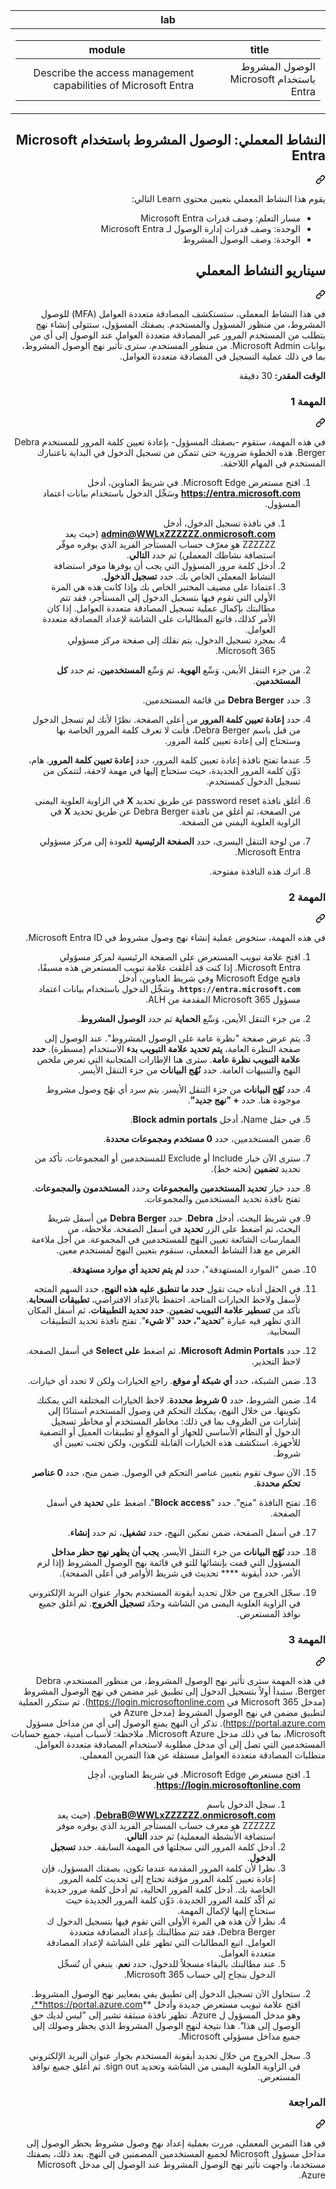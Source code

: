 <div class="Box-sc-g0xbh4-0 eoaCFS js-snippet-clipboard-copy-unpositioned undefined" data-hpc="true"><div dir="rtl"><article class="markdown-body entry-content container-lg" itemprop="text"><markdown-accessiblity-table data-catalyst=""><table>
  <thead>
  <tr>
  <th>lab</th>
  </tr>
  </thead>
  <tbody>
  <tr>
  <td><div dir="rtl"><table>
  <thead>
  <tr>
  <th>title</th>
  <th>module</th>
  </tr>
  </thead>
  <tbody>
  <tr>
  <td><div dir="rtl">الوصول المشروط باستخدام Microsoft Entra</div></td>
  <td><div dir="rtl">Describe the access management capabilities of Microsoft Entra</div></td>
  </tr>
  </tbody>
</table>
</div></td>
  </tr>
  </tbody>
</table></markdown-accessiblity-table>

<div class="markdown-heading" dir="rtl"><h1 tabindex="-1" class="heading-element" dir="rtl">النشاط المعملي: الوصول المشروط باستخدام Microsoft Entra</h1><a id="user-content-النشاط-المعملي-الوصول-المشروط-باستخدام-microsoft-entra" class="anchor" aria-label="Permalink: النشاط المعملي: الوصول المشروط باستخدام Microsoft Entra" href="#النشاط-المعملي-الوصول-المشروط-باستخدام-microsoft-entra"><svg class="octicon octicon-link" viewBox="0 0 16 16" version="1.1" width="16" height="16" aria-hidden="true"><path d="m7.775 3.275 1.25-1.25a3.5 3.5 0 1 1 4.95 4.95l-2.5 2.5a3.5 3.5 0 0 1-4.95 0 .751.751 0 0 1 .018-1.042.751.751 0 0 1 1.042-.018 1.998 1.998 0 0 0 2.83 0l2.5-2.5a2.002 2.002 0 0 0-2.83-2.83l-1.25 1.25a.751.751 0 0 1-1.042-.018.751.751 0 0 1-.018-1.042Zm-4.69 9.64a1.998 1.998 0 0 0 2.83 0l1.25-1.25a.751.751 0 0 1 1.042.018.751.751 0 0 1 .018 1.042l-1.25 1.25a3.5 3.5 0 1 1-4.95-4.95l2.5-2.5a3.5 3.5 0 0 1 4.95 0 .751.751 0 0 1-.018 1.042.751.751 0 0 1-1.042.018 1.998 1.998 0 0 0-2.83 0l-2.5 2.5a1.998 1.998 0 0 0 0 2.83Z"></path></svg></a></div>
<p dir="rtl">يقوم هذا النشاط المعملي بتعيين محتوى Learn التالي:</p>
<ul dir="rtl">
<li>مسار التعلم: وصف قدرات Microsoft Entra</li>
<li>الوحدة: وصف قدرات إدارة الوصول لـ Microsoft Entra</li>
<li>الوحدة: وصف الوصول المشروط</li>
</ul>
<div class="markdown-heading" dir="rtl"><h2 tabindex="-1" class="heading-element" dir="rtl">سيناريو النشاط المعملي</h2><a id="user-content-سيناريو-النشاط-المعملي" class="anchor" aria-label="Permalink: سيناريو النشاط المعملي" href="#سيناريو-النشاط-المعملي"><svg class="octicon octicon-link" viewBox="0 0 16 16" version="1.1" width="16" height="16" aria-hidden="true"><path d="m7.775 3.275 1.25-1.25a3.5 3.5 0 1 1 4.95 4.95l-2.5 2.5a3.5 3.5 0 0 1-4.95 0 .751.751 0 0 1 .018-1.042.751.751 0 0 1 1.042-.018 1.998 1.998 0 0 0 2.83 0l2.5-2.5a2.002 2.002 0 0 0-2.83-2.83l-1.25 1.25a.751.751 0 0 1-1.042-.018.751.751 0 0 1-.018-1.042Zm-4.69 9.64a1.998 1.998 0 0 0 2.83 0l1.25-1.25a.751.751 0 0 1 1.042.018.751.751 0 0 1 .018 1.042l-1.25 1.25a3.5 3.5 0 1 1-4.95-4.95l2.5-2.5a3.5 3.5 0 0 1 4.95 0 .751.751 0 0 1-.018 1.042.751.751 0 0 1-1.042.018 1.998 1.998 0 0 0-2.83 0l-2.5 2.5a1.998 1.998 0 0 0 0 2.83Z"></path></svg></a></div>
<p dir="rtl">في هذا النشاط المعملي، ستستكشف المصادقة متعددة العوامل (MFA) للوصول المشروط، من منظور المسؤول والمستخدم.  بصفتك المسؤول، ستتولى إنشاء نهج يتطلب من المستخدم المرور عبر المصادقة متعددة العوامل عند الوصول إلى أي من بوابات Microsoft Admin.  من منظور المستخدم، سترى تأثير نهج الوصول المشروط، بما في ذلك عملية التسجيل في المصادقة متعددة العوامل.</p>
<p dir="rtl"><strong>الوقت المقدر:</strong> 30 دقيقة</p>
<div class="markdown-heading" dir="rtl"><h3 tabindex="-1" class="heading-element" dir="rtl">المهمة 1</h3><a id="user-content-المهمة-1" class="anchor" aria-label="Permalink: المهمة 1" href="#المهمة-1"><svg class="octicon octicon-link" viewBox="0 0 16 16" version="1.1" width="16" height="16" aria-hidden="true"><path d="m7.775 3.275 1.25-1.25a3.5 3.5 0 1 1 4.95 4.95l-2.5 2.5a3.5 3.5 0 0 1-4.95 0 .751.751 0 0 1 .018-1.042.751.751 0 0 1 1.042-.018 1.998 1.998 0 0 0 2.83 0l2.5-2.5a2.002 2.002 0 0 0-2.83-2.83l-1.25 1.25a.751.751 0 0 1-1.042-.018.751.751 0 0 1-.018-1.042Zm-4.69 9.64a1.998 1.998 0 0 0 2.83 0l1.25-1.25a.751.751 0 0 1 1.042.018.751.751 0 0 1 .018 1.042l-1.25 1.25a3.5 3.5 0 1 1-4.95-4.95l2.5-2.5a3.5 3.5 0 0 1 4.95 0 .751.751 0 0 1-.018 1.042.751.751 0 0 1-1.042.018 1.998 1.998 0 0 0-2.83 0l-2.5 2.5a1.998 1.998 0 0 0 0 2.83Z"></path></svg></a></div>
<p dir="rtl">في هذه المهمة، ستقوم -بصفتك المسؤول- بإعادة تعيين كلمة المرور للمستخدم Debra Berger.  هذه الخطوة ضرورية حتى تتمكن من تسجيل الدخول في البداية باعتبارك المستخدم في المهام اللاحقة.</p>
<ol dir="rtl">
<li>
<p dir="rtl">افتح&nbsp;مستعرض Microsoft Edge.  في شريط العناوين، أدخل <strong><a href="https://entra.microsoft.com" rel="nofollow">https://entra.microsoft.com</a></strong> وسَجِّل الدخول باستخدام بيانات اعتماد المسؤول.</p>
<ol dir="rtl">
<li>في نافذة تسجيل الدخول، أدخل <strong><a href="mailto:admin@WWLxZZZZZZ.onmicrosoft.com">admin@WWLxZZZZZZ.onmicrosoft.com</a></strong> (حيث يعد ZZZZZZ هو معرّف حساب المستأجر الفريد الذي يوفره موفّر استضافة نشاطك المعملي) ثم حدد <strong>التالي</strong>.</li>
<li>أدخل كلمة مرور المسؤول التي يجب أن يوفرها موفر استضافة النشاط المعملي الخاص بك. حدد <strong>تسجيل الدخول</strong>.</li>
<li>اعتمادا على مضيف المختبر الخاص بك وإذا كانت هذه هي المرة الأولى التي تقوم فيها بتسجيل الدخول إلى المستأجر، فقد تتم مطالبتك بإكمال عملية تسجيل المصادقة متعددة العوامل. إذا كان الأمر كذلك، فاتبع المطالبات على الشاشة لإعداد المصادقة متعددة العوامل.</li>
<li>بمجرد تسجيل الدخول، يتم نقلك إلى صفحة مركز مسؤولي Microsoft 365.</li>
</ol>
</li>
<li>
<p dir="rtl">من جزء التنقل الأيمن، وَسِّع <strong>الهوية</strong>، ثم وَسِّع <strong>المستخدمين</strong>، ثم حدد <strong>كل المستخدمين</strong>.</p>
</li>
<li>
<p dir="rtl">حدد <strong>Debra Berger</strong> من قائمة المستخدمين.</p>
</li>
<li>
<p dir="rtl">حدد <strong>إعادة تعيين كلمة المرور</strong> من أعلى الصفحة. نظرًا لأنك لم تسجل الدخول من قبل باسم Debra Berger، فأنت لا تعرف كلمة المرور الخاصة بها وستحتاج إلى إعادة تعيين كلمة المرور.</p>
</li>
<li>
<p dir="rtl">عندما تفتح نافذة إعادة تعيين كلمة المرور، حدد <strong>إعادة تعيين كلمة المرور</strong>.  هام، دَوِّن كلمة المرور الجديدة، حيث ستحتاج إليها في مهمة لاحقة، لتتمكن من تسجيل الدخول كمستخدم.</p>
</li>
<li>
<p dir="rtl">أغلق نافذة password reset عن طريق تحديد <strong>X</strong> في الزاوية العلوية اليمنى من الصفحة، ثم أغلق من نافذة Debra Berger عن طريق تحديد <strong>X</strong> في الزاوية العلوية اليمنى من الصفحة.</p>
</li>
<li>
<p dir="rtl">من لوحة التنقل اليسرى، حدد <strong>الصفحة الرئيسية</strong> للعودة إلى مركز مسؤولي Microsoft Entra.</p>
</li>
<li>
<p dir="rtl">اترك هذه النافذة مفتوحة.</p>
</li>
</ol>
<div class="markdown-heading" dir="rtl"><h3 tabindex="-1" class="heading-element" dir="rtl">المهمة 2</h3><a id="user-content-المهمة-2" class="anchor" aria-label="Permalink: المهمة 2" href="#المهمة-2"><svg class="octicon octicon-link" viewBox="0 0 16 16" version="1.1" width="16" height="16" aria-hidden="true"><path d="m7.775 3.275 1.25-1.25a3.5 3.5 0 1 1 4.95 4.95l-2.5 2.5a3.5 3.5 0 0 1-4.95 0 .751.751 0 0 1 .018-1.042.751.751 0 0 1 1.042-.018 1.998 1.998 0 0 0 2.83 0l2.5-2.5a2.002 2.002 0 0 0-2.83-2.83l-1.25 1.25a.751.751 0 0 1-1.042-.018.751.751 0 0 1-.018-1.042Zm-4.69 9.64a1.998 1.998 0 0 0 2.83 0l1.25-1.25a.751.751 0 0 1 1.042.018.751.751 0 0 1 .018 1.042l-1.25 1.25a3.5 3.5 0 1 1-4.95-4.95l2.5-2.5a3.5 3.5 0 0 1 4.95 0 .751.751 0 0 1-.018 1.042.751.751 0 0 1-1.042.018 1.998 1.998 0 0 0-2.83 0l-2.5 2.5a1.998 1.998 0 0 0 0 2.83Z"></path></svg></a></div>
<p dir="rtl">في هذه المهمة، ستخوض عملية إنشاء نهج وصول مشروط في Microsoft Entra ID.</p>
<ol dir="rtl">
<li>
<p dir="rtl">افتح علامة تبويب المستعرض على الصفحة الرئيسية لمركز مسؤولي Microsoft Entra.   إذا كنت قد أغلقت علامة تبويب المستعرض هذه مسبقًا، فافتح Microsoft Edge وفي شريط العناوين، أدخل <strong><code>https://entra.microsoft.com</code></strong>، وسَجِّل الدخول باستخدام بيانات اعتماد مسؤول Microsoft 365 المقدمة من ALH.</p>
</li>
<li>
<p dir="rtl">من جزء التنقل الأيمن، وَسِّع <strong>الحماية</strong> ثم حدد <strong>الوصول المشروط</strong>.</p>
</li>
<li>
<p dir="rtl">يتم عرض صفحة "نظرة عامة على الوصول المشروط". عند الوصول إلى صفحة النظرة العامة، <strong>يتم تحديد علامة التبويب بدء</strong> الاستخدام (مسطرة). <strong>حدد علامة التبويب نظرة عامة</strong>. سترى هنا الإطارات المتجانبة التي تعرض ملخص النهج والتنبيهات العامة.  حدد <strong>نُهُج البيانات</strong> من جزء التنقل الأيسر.</p>
</li>
<li>
<p dir="rtl">حدد <strong>نُهُج البيانات</strong> من جزء التنقل الأيسر. يتم سرد أي نهُج وصول مشروط موجودة هنا. حدد <strong>+ "نهج جديد"</strong>.</p>
</li>
<li>
<p dir="rtl">في حقل Name، أدخل <strong>Block admin portals</strong>.</p>
</li>
<li>
<p dir="rtl">ضمن المستخدمين، حدد <strong>0 مستخدم ومجموعات محددة</strong>.</p>
</li>
<li>
<p dir="rtl">سترى الآن خيار Include أو Exclude للمستخدمين أو المجموعات.  تأكد من تحديد <strong>تضمين</strong> (تحته خط).</p>
</li>
<li>
<p dir="rtl">حدد خيار <strong>تحديد المستخدمين والمجموعات</strong> وحدد <strong>المستخدمون والمجموعات</strong>.  تفتح نافذة تحديد المستخدمين والمجموعات.</p>
</li>
<li>
<p dir="rtl">في شريط البحث، أدخل <strong>Debra</strong>.  حدد <strong>Debra Berger</strong> من أسفل شريط البحث، ثم اضغط على الزر <strong>تحديد</strong> في أسفل الصفحة.  ملاحظة، من الممارسات الشائعة تعيين النهج للمستخدمين في المجموعة.  من أجل ملاءمة الغرض مع هذا النشاط المعملي، سنقوم بتعيين النهج لمستخدم معين.</p>
</li>
<li>
<p dir="rtl">ضمن "الموارد المستهدفة"، حدد <strong>لم يتم تحديد أي موارد مستهدفة</strong>.</p>
</li>
<li>
<p dir="rtl">في الحقل أدناه حيث تقول <strong>حدد ما تنطبق عليه هذه النهج</strong>، حدد السهم المتجه لأسفل ولاحظ الخيارات المتاحة.  احتفظ بالإعداد الافتراضي، <strong>تطبيقات السحابة</strong>.  تأكد من <strong>تسطير علامة التبويب تضمين</strong>.  <strong>حدد تحديد التطبيقات</strong>، ثم أسفل المكان الذي تظهر فيه عبارة "<strong>تحديد"، حدد</strong> "<strong>لا شيء</strong>".  تفتح نافذة تحديد التطبيقات السحابية.</p>
</li>
<li>
<p dir="rtl">حدد <strong>Microsoft Admin Portals</strong>، ثم اضغط <strong>على Select</strong> في أسفل الصفحة.  لاحظ التحذير.</p>
</li>
<li>
<p dir="rtl">ضمن الشبكة، حدد <strong>أي شبكة أو موقع</strong>.  راجع الخيارات ولكن لا تحدد أي خيارات.</p>
</li>
<li>
<p dir="rtl">ضمن الشروط، حدد <strong>0 شروط محددة</strong>.  لاحظ الخيارات المختلفة التي يمكنك تكوينها.  من خلال النهج، يمكنك التحكم في وصول المستخدم استنادًا إلى إشارات من الظروف بما في ذلك: مخاطر المستخدم أو مخاطر تسجيل الدخول أو النظام الأساسي للجهاز أو الموقع أو تطبيقات العميل أو التصفية للأجهزة.  استكشف هذه الخيارات القابلة للتكوين، ولكن تجنب تعيين أي شروط.</p>
</li>
<li>
<p dir="rtl">الآن سوف تقوم بتعيين عناصر التحكم في الوصول.  ضمن منح، حدد <strong>0 عناصر تحكم محددة</strong>.</p>
</li>
<li>
<p dir="rtl">تفتح النافذة "منح".  حدد "<strong>Block access</strong>". اضغط على <strong>تحديد</strong> في أسفل الصفحة.</p>
</li>
<li>
<p dir="rtl">في أسفل الصفحة، ضمن تمكين النهج، حدد <strong>تشغيل</strong>، ثم حدد <strong>إنشاء</strong>.</p>
</li>
<li>
<p dir="rtl">حدد <strong>نُهُج البيانات</strong> من جزء التنقل الأيسر. <strong>يجب أن يظهر نهج حظر مداخل</strong> المسؤول التي قمت بإنشائها للتو في قائمة نهج الوصول المشروط (إذا لزم الأمر، حدد أيقونة **** تحديث في شريط الأوامر في أعلى الصفحة).</p>
</li>
<li>
<p dir="rtl">سجّل الخروج من خلال تحديد أيقونة المستخدم بجوار عنوان البريد الإلكتروني في الزاوية العلوية اليمنى من الشاشة وحدّد <strong>تسجيل الخروج</strong>. ثم أغلق جميع نوافذ المستعرض.</p>
</li>
</ol>
<div class="markdown-heading" dir="rtl"><h3 tabindex="-1" class="heading-element" dir="rtl">المهمة 3</h3><a id="user-content-المهمة-3" class="anchor" aria-label="Permalink: المهمة 3" href="#المهمة-3"><svg class="octicon octicon-link" viewBox="0 0 16 16" version="1.1" width="16" height="16" aria-hidden="true"><path d="m7.775 3.275 1.25-1.25a3.5 3.5 0 1 1 4.95 4.95l-2.5 2.5a3.5 3.5 0 0 1-4.95 0 .751.751 0 0 1 .018-1.042.751.751 0 0 1 1.042-.018 1.998 1.998 0 0 0 2.83 0l2.5-2.5a2.002 2.002 0 0 0-2.83-2.83l-1.25 1.25a.751.751 0 0 1-1.042-.018.751.751 0 0 1-.018-1.042Zm-4.69 9.64a1.998 1.998 0 0 0 2.83 0l1.25-1.25a.751.751 0 0 1 1.042.018.751.751 0 0 1 .018 1.042l-1.25 1.25a3.5 3.5 0 1 1-4.95-4.95l2.5-2.5a3.5 3.5 0 0 1 4.95 0 .751.751 0 0 1-.018 1.042.751.751 0 0 1-1.042.018 1.998 1.998 0 0 0-2.83 0l-2.5 2.5a1.998 1.998 0 0 0 0 2.83Z"></path></svg></a></div>
<p dir="rtl">في هذه المهمة سترى تأثير نهج الوصول المشروط، من منظور المستخدم، Debra Berger. ستبدأ أولاً بتسجيل الدخول إلى تطبيق غير مضمن في نهج الوصول المشروط (مدخل Microsoft 365 في <a href="https://login.microsoftonline.com" rel="nofollow">https://login.microsoftonline.com</a>).  ثم ستكرر العملية لتطبيق مضمن في نهج الوصول المشروط (مدخل Azure في <a href="https://portal.azure.com" rel="nofollow">https://portal.azure.com</a>).  تذكر أن النهج يمنع الوصول إلى أي من مداخل مسؤول Microsoft، بما في ذلك مدخل Microsoft Azure.  ملاحظة: لأسباب أمنية، جميع حسابات المستخدمين التي تصل إلى أي مدخل مطلوبة لاستخدام المصادقة متعددة العوامل.  متطلبات المصادقة متعددة العوامل مستقلة عن هذا التمرين المعملي.</p>
<ol dir="rtl">
<li>
<p dir="rtl">افتح&nbsp;مستعرض Microsoft Edge.  في شريط العناوين، أدخِل <strong><a href="https://login.microsoftonline.com" rel="nofollow">https://login.microsoftonline.com</a></strong>.</p>
<ol dir="rtl">
<li>سجل الدخول باسم <strong><a href="mailto:DebraB@WWLxZZZZZZ.onmicrosoft.com">DebraB@WWLxZZZZZZ.onmicrosoft.com</a></strong>، (حيث يعد ZZZZZZ هو معرف حساب المستأجر الفريد الذي يوفره موفر استضافة الأنشطة المعملية) ثم حدد <strong>التالي</strong>.</li>
<li>أدخل كلمة المرور التي سجلتها في المهمة السابقة. حدد <strong>تسجيل الدخول</strong>.</li>
<li>نظرا لأن كلمة المرور المقدمة عندما تكون، بصفتك المسؤول، فإن إعادة تعيين كلمة المرور مؤقتة تحتاج إلى تحديث كلمة المرور الخاصة بك. أدخل كلمة المرور الحالية، ثم أدخل كلمة مرور جديدة ثم أكّد كلمة المرور الجديدة.  دَوِّن كلمة المرور الجديدة حيث ستحتاج إليها لإكمال المهمة.</li>
<li>نظرا لأن هذه هي المرة الأولى التي تقوم فيها بتسجيل الدخول ك Debra Berger، فقد تتم مطالبتك بإعداد المصادقة متعددة العوامل. اتبع المطالبات التي تظهر على الشاشة لإعداد المصادقة متعددة العوامل.</li>
<li>عند مطالبتك بالبقاء مسجلاً للدخول، حدد <strong>نعم</strong>.  ينبغي أن تُسجِّل الدخول بنجاح إلى حساب Microsoft 365.</li>
</ol>
</li>
<li>
<p dir="rtl">ستحاول الآن تسجيل الدخول إلى تطبيق يفي بمعايير نهج الوصول المشروط. افتح علامة تبويب مستعرض جديدة وأدخل **<a href="https://portal.azure.com**%D8%8C" rel="nofollow">https://portal.azure.com**،</a> وهو مدخل المسؤول ل Azure.  تظهر نافذة منبثقة تشير إلى "ليس لديك حق الوصول إلى هذا".  هذا نتيجة لنهج الوصول المشروط الذي يحظر وصولك إلى جميع مداخل مسؤولي Microsoft.</p>
</li>
<li>
<p dir="rtl">سجل الخروج من خلال تحديد أيقونة المستخدم بجوار عنوان البريد الإلكتروني في الزاوية العلوية اليمنى من الشاشة وتحديد sign out. ثم أغلق جميع نوافذ المستعرض.</p>
</li>
</ol>
<div class="markdown-heading" dir="rtl"><h3 tabindex="-1" class="heading-element" dir="rtl">المراجعة</h3><a id="user-content-المراجعة" class="anchor" aria-label="Permalink: المراجعة" href="#المراجعة"><svg class="octicon octicon-link" viewBox="0 0 16 16" version="1.1" width="16" height="16" aria-hidden="true"><path d="m7.775 3.275 1.25-1.25a3.5 3.5 0 1 1 4.95 4.95l-2.5 2.5a3.5 3.5 0 0 1-4.95 0 .751.751 0 0 1 .018-1.042.751.751 0 0 1 1.042-.018 1.998 1.998 0 0 0 2.83 0l2.5-2.5a2.002 2.002 0 0 0-2.83-2.83l-1.25 1.25a.751.751 0 0 1-1.042-.018.751.751 0 0 1-.018-1.042Zm-4.69 9.64a1.998 1.998 0 0 0 2.83 0l1.25-1.25a.751.751 0 0 1 1.042.018.751.751 0 0 1 .018 1.042l-1.25 1.25a3.5 3.5 0 1 1-4.95-4.95l2.5-2.5a3.5 3.5 0 0 1 4.95 0 .751.751 0 0 1-.018 1.042.751.751 0 0 1-1.042.018 1.998 1.998 0 0 0-2.83 0l-2.5 2.5a1.998 1.998 0 0 0 0 2.83Z"></path></svg></a></div>
<p dir="rtl">في هذا التمرين المعملي، مررت بعملية إعداد نهج وصول مشروط يحظر الوصول إلى مداخل مسؤول Microsoft لجميع المستخدمين المضمنين في النهج.  بعد ذلك، بصفتك مستخدما، واجهت تأثير نهج الوصول المشروط عند الوصول إلى مدخل Microsoft Azure.</p>
</article></div>
